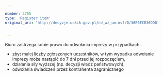 ```yaml
---

number: 2755
type: 'Register item'
original_uri: 'http://decyzje.uokik.gov.pl/nd_wz_um.nsf/0/36E6ECB36DD0102FC125797A002E9F49?OpenDocument'


---
```


Biuro zastrzega sobie prawo do odwołania imprezy w przypadkach:
  - zbyt małej liczby zgłoszonych uczestników, w tym wypadku odwołanie imprezy może nastąpić do 7 dni przed jej rozpoczęciem,   
  - działania siły wyższej (np. decyzji władz państwowych),      
  - odwołania świadczeń przez kontrahenta zagranicznego
